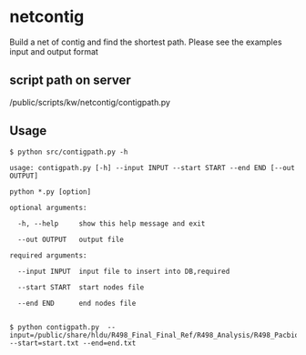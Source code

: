 # netcontig

Build a net of contig and find the shortest path. Please see the examples input and output format


script path on server
---------
/public/scripts/kw/netcontig/contigpath.py

Usage
---------

	$ python src/contigpath.py -h
	
	usage: contigpath.py [-h] --input INPUT --start START --end END [--out OUTPUT]
	
	python *.py [option]
	
	optional arguments:
	
	  -h, --help     show this help message and exit
	
	  --out OUTPUT   output file
	
	required arguments:
	
	  --input INPUT  input file to insert into DB,required
	
	  --start START  start nodes file
	
	  --end END      end nodes file


    $ python contigpath.py  --input=/public/share/hldu/R498_Final_Final_Ref/R498_Analysis/R498_Pacbio_Self/Graph/Start_End.txt --start=start.txt --end=end.txt
